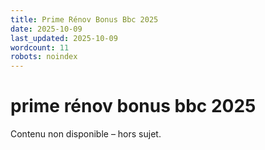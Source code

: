 ```yaml
---
title: Prime Rénov Bonus Bbc 2025
date: 2025-10-09
last_updated: 2025-10-09
wordcount: 11
robots: noindex
---
```


# prime rénov bonus bbc 2025

Contenu non disponible – hors sujet.